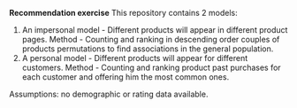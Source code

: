 **Recommendation exercise**
This repository contains 2 models:
1. An impersonal model - Different products will appear in different product pages.
    Method - Counting and ranking in descending order couples of products permutations to find associations in the general population.
2. A personal model - Different products will appear for different customers.
    Method - Counting and ranking product past purchases for each customer and offering him the most common ones.
    
Assumptions: no demographic or rating data available.
